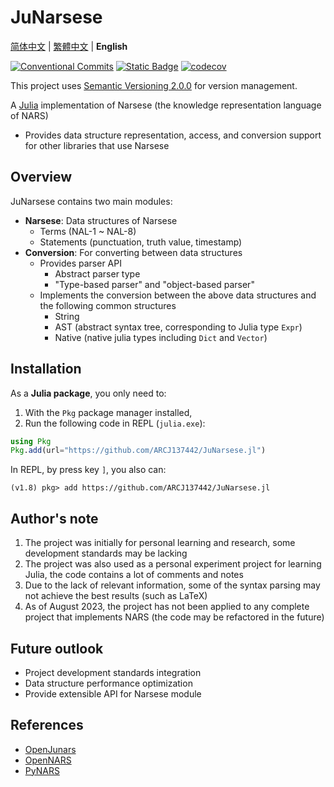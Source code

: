 # JuNarsese

[简体中文](https://github.com/ARCJ137442/JuNarsese.jl/blob/main/README.md) | [繁體中文](https://github.com/ARCJ137442/JuNarsese.jl/blob/main/README-zh_tr.md) | **English**

[![Conventional Commits](https://img.shields.io/badge/Conventional%20Commits-1.0.0-%23FE5196?logo=conventionalcommits&logoColor=white)](https://conventionalcommits.org)
[![Static Badge](https://img.shields.io/badge/julia-package?logo=julia&label=1.8%2B)](https://julialang.org/)
[![codecov](https://codecov.io/gh/ARCJ137442/JuNarsese.jl/graph/badge.svg?token=PCQHEU15L0)](https://codecov.io/gh/ARCJ137442/JuNarsese.jl)

This project uses [Semantic Versioning 2.0.0](https://semver.org/) for version management.

A [Julia](https://github.com/JuliaLang/julia) implementation of Narsese (the knowledge representation language of NARS)

- Provides data structure representation, access, and conversion support for other libraries that use Narsese

## Overview

JuNarsese contains two main modules:

- **Narsese**: Data structures of Narsese
  - Terms (NAL-1 ~ NAL-8)
  - Statements (punctuation, truth value, timestamp)
- **Conversion**: For converting between data structures
  - Provides parser API
    - Abstract parser type
    - "Type-based parser" and "object-based parser"
  - Implements the conversion between the above data structures and the following common structures
    - String
    - AST (abstract syntax tree, corresponding to Julia type `Expr`)
    - Native (native julia types including `Dict` and `Vector`)

## Installation

As a **Julia package**, you only need to:

1. With the `Pkg` package manager installed,
2. Run the following code in REPL (`julia.exe`):

```julia
using Pkg
Pkg.add(url="https://github.com/ARCJ137442/JuNarsese.jl")
```

In REPL, by press key `]`, you also can:

```REPL
(v1.8) pkg> add https://github.com/ARCJ137442/JuNarsese.jl
```

## Author's note

1. The project was initially for personal learning and research, some development standards may be lacking
2. The project was also used as a personal experiment project for learning Julia, the code contains a lot of comments and notes
3. Due to the lack of relevant information, some of the syntax parsing may not achieve the best results (such as LaTeX)
4. As of August 2023, the project has not been applied to any complete project that implements NARS (the code may be refactored in the future)

## Future outlook

- Project development standards integration
- Data structure performance optimization
- Provide extensible API for Narsese module

## References

- [OpenJunars](https://github.com/AIxer/OpenJunars)
- [OpenNARS](https://github.com/opennars/opennars)
- [PyNARS](https://github.com/bowen-xu/PyNARS)
